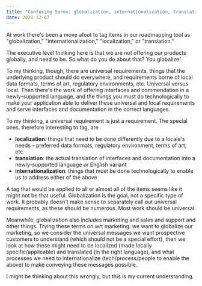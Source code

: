 ```yaml
---
title: "Confusing terms: globalization, internationalization, translation, and localization"
date: 2021-12-07
---
```


At work there's been a move afoot to tag items in our roadmapping tool as "globalization," "internationalization," "localization," or "translation."

The executive level thinking here is that we are not offering our products globally, and need to be. So what do you do about that? You globalize!

To my thinking, though, there are universal requirements, things that the underlying product should do everywhere, and requirements borne of local data formats, terms of art, regulatory environments, etc. Universal versus local. Then there's the work of offering interfaces and commendation in a newly-supported language, and the things you must do technologically to make your application able to deliver these universal and local requirements and serve interfaces and documentation in the correct languages.

To my thinking, a universal requirement is just a requirement. The special ones, therefore interesting to tag, are

- **localization**: things that need to be done differently due to a locale's needs – preferred data formats, regulatory environment, terms of art, etc.
- **translation**: the actual translation of interfaces and documentation into a newly-supported language or English variant
- **internationalization**: things that must be done technologically to enable us to address either of the above

A tag that would be applied to all or almost all of the items seems like it might not be that useful. Globalization is the goal, not a specific type of work. It probably doesn't make sense to separately call out universal requirements, as these should be numerous. Most work should be universal.

Meanwhile, globalization also includes marketing and sales and support and other things. Trying these terms on wrt marketing: we want to globalize our marketing, so we consider the universal messages we want prospective customers to understand (which should not be a special effort), then we look at how these might need to be localized (made locally specific/applicable) and translated (in the right language), and what processes we need to internationalize (tech/process/people to enable the above) to make conveying these messages possible.

I might be thinking about this wrongly, but this is my current understanding.
